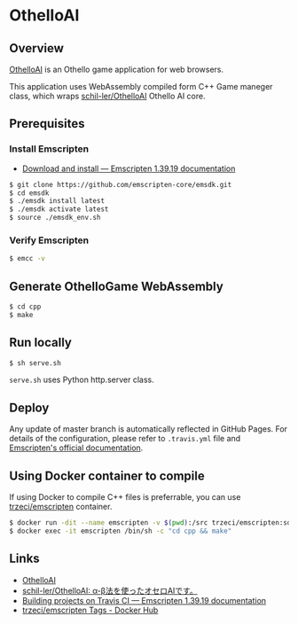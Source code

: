 # OthelloAI

## Overview

[OthelloAI](https://iilj.github.io/OthelloAI/) is an Othello game application for web browsers.

This application uses WebAssembly compiled form C++ Game maneger class, which wraps [schil\-ler/OthelloAI](https://github.com/schil-ler/OthelloAI) Othello AI core.

## Prerequisites

### Install Emscripten

- [Download and install — Emscripten 1\.39\.19 documentation](https://emscripten.org/docs/getting_started/downloads.html)

```sh
$ git clone https://github.com/emscripten-core/emsdk.git
$ cd emsdk
$ ./emsdk install latest
$ ./emsdk activate latest
$ source ./emsdk_env.sh
```

### Verify Emscripten

```sh
$ emcc -v
```

## Generate OthelloGame WebAssembly

```sh
$ cd cpp
$ make
```

## Run locally

```sh
$ sh serve.sh
```

`serve.sh` uses Python http.server class.

## Deploy

Any update of master branch is automatically reflected in GitHub Pages.
For details of the configuration, please refer to `.travis.yml` file and [Emscripten's official documentation](https://emscripten.org/docs/compiling/Travis.html).

## Using Docker container to compile

If using Docker to compile C++ files is preferrable, you can use [trzeci/emscripten](https://hub.docker.com/r/trzeci/emscripten/tags/) container.

```sh
$ docker run -dit --name emscripten -v $(pwd):/src trzeci/emscripten:sdk-incoming-64bit bash
$ docker exec -it emscripten /bin/sh -c "cd cpp && make"
```

## Links

- [OthelloAI](https://iilj.github.io/OthelloAI/)
- [schil\-ler/OthelloAI: α\-β法を使ったオセロAIです。](https://github.com/schil-ler/OthelloAI)
- [Building projects on Travis CI — Emscripten 1\.39\.19 documentation](https://emscripten.org/docs/compiling/Travis.html)
- [trzeci/emscripten Tags \- Docker Hub](https://hub.docker.com/r/trzeci/emscripten/tags/)
